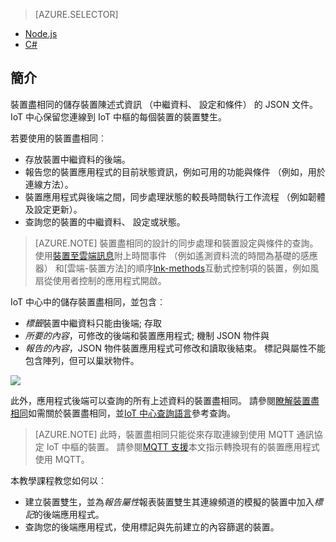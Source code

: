 > [AZURE.SELECTOR]
- [Node.js](../articles/iot-hub/iot-hub-node-node-twin-getstarted.md)
- [C#](../articles/iot-hub/iot-hub-csharp-node-twin-getstarted.md)

## <a name="introduction"></a>簡介

裝置盡相同的儲存裝置陳述式資訊 （中繼資料、 設定和條件） 的 JSON 文件。 IoT 中心保留您連線到 IoT 中樞的每個裝置的裝置雙生。

若要使用的裝置盡相同︰

* 存放裝置中繼資料的後端。
* 報告您的裝置應用程式的目前狀態資訊，例如可用的功能與條件 （例如，用於連線方法）。
* 裝置應用程式與後端之間，同步處理狀態的較長時間執行工作流程 （例如韌體及設定更新）。
* 查詢您的裝置的中繼資料、 設定或狀態。

> [AZURE.NOTE] 裝置盡相同的設計的同步處理和裝置設定與條件的查詢。 使用[裝置至雲端訊息][lnk-d2c]附上時間事件 （例如遙測資料流的時間為基礎的感應器） 和[雲端-裝置方法]的順序[lnk-methods]互動式控制項的裝置，例如風扇從使用者控制的應用程式開啟。

IoT 中心中的儲存裝置盡相同，並包含︰

* *標籤*裝置中繼資料只能由後端; 存取
* *所要的內容*，可修改的後端和裝置應用程式; 機制 JSON 物件與
* *報告的內容*，JSON 物件裝置應用程式可修改和讀取後結束。 標記與屬性不能包含陣列，但可以巢狀物件。

![][img-twin]

此外，應用程式後端可以查詢的所有上述資料的裝置盡相同。
請參閱[瞭解裝置盡相同][lnk-twins]如需關於裝置盡相同，並[IoT 中心查詢語言][lnk-query]參考查詢。

> [AZURE.NOTE] 此時，裝置盡相同只能從來存取連線到使用 MQTT 通訊協定 IoT 中樞的裝置。 請參閱[MQTT 支援][lnk-devguide-mqtt]本文指示轉換現有的裝置應用程式使用 MQTT。

本教學課程教您如何以︰

- 建立裝置雙生，並為*報告屬性*報表裝置雙生其連線頻道的模擬的裝置中加入*標記*的後端應用程式。
- 查詢您的後端應用程式，使用標記與先前建立的內容篩選的裝置。


<!-- images -->
[img-twin]: media/iot-hub-selector-twin-get-started/twin.png

<!-- links -->
[lnk-query]: ../articles/iot-hub/iot-hub-devguide-query-language.md
[lnk-twins]: ../articles/iot-hub/iot-hub-devguide-device-twins.md
[lnk-d2c]: ../articles/iot-hub/iot-hub-devguide-messaging.md#device-to-cloud-messages
[lnk-methods]: ../articles/iot-hub/iot-hub-devguide-direct-methods.md
[lnk-devguide-mqtt]: ../articles/iot-hub/iot-hub-mqtt-support.md